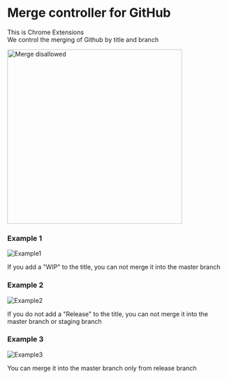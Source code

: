 # Merge controller for GitHub

This is Chrome Extensions  
We control the merging of Github by title and branch

<img src="https://raw.githubusercontent.com/casmb200/images/master/mergeDisallowed.png" width="400px" alt="Merge disallowed" />

### Example 1

<img src="https://raw.githubusercontent.com/casmb200/images/master/example1.png" alt="Example1" />

If you add a "WIP" to the title, you can not merge it into the master branch

### Example 2

<img src="https://raw.githubusercontent.com/casmb200/images/master/example2.png" alt="Example2" />

If you do not add a "Release" to the title, you can not merge it into the master branch or staging branch

### Example 3

<img src="https://raw.githubusercontent.com/casmb200/images/master/example3.png" alt="Example3" />

You can merge it into the master branch only from release branch
